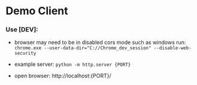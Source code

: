 # Demo Client 

### Use [DEV]:

- browser may need to be in disabled cors mode such as windows run:
  ` chrome.exe --user-data-dir="C://Chrome_dev_session" --disable-web-security `

- example server:
  `python -m http.server {PORT}`

- open browser: http://localhost:{PORT}/